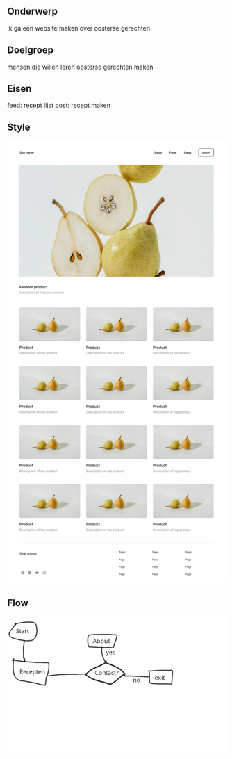 ## Onderwerp

ik ga een website maken over oosterse gerechten

## Doelgroep

mensen die willen leren oosterse gerechten maken

## Eisen

feed: recept lijst
post: recept maken

## Style

![img](idk.png)
## Flow
![img](flow.png)
